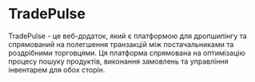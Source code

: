 # TradePulse
TradePulse - це веб-додаток, який є платформою для дропшипінгу та спрямований на полегшення транзакцій між постачальниками та роздрібними торговцями. Ця платформа спрямована на оптимізацію процесу пошуку продуктів, виконання замовлень та управління інвентарем для обох сторін.
